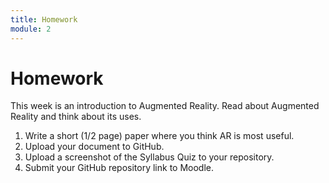 ```yaml
---
title: Homework
module: 2
---
```


# Homework

This week is an introduction to Augmented Reality. Read about Augmented Reality and think about its uses.

1. Write a short (1/2 page) paper where you think AR is most useful.
2. Upload your document to GitHub.
3. Upload a screenshot of the Syllabus Quiz to your repository.
4. Submit your GitHub repository link to Moodle.
